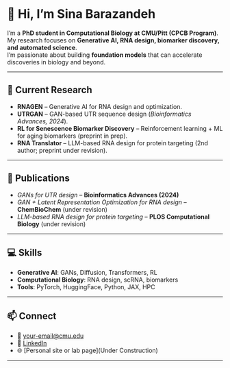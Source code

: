 # 👋 Hi, I’m Sina Barazandeh  

I’m a **PhD student in Computational Biology at CMU/Pitt (CPCB Program)**.  
My research focuses on **Generative AI, RNA design, biomarker discovery, and automated science**.  
I’m passionate about building **foundation models** that can accelerate discoveries in biology and beyond.  

---

## 🔬 Current Research
- **RNAGEN** – Generative AI for RNA design and optimization.  
- **UTRGAN** – GAN-based UTR sequence design (*Bioinformatics Advances, 2024*).  
- **RL for Senescence Biomarker Discovery** – Reinforcement learning + ML for aging biomarkers (preprint in prep).  
- **RNA Translator** – LLM-based RNA design for protein targeting (2nd author; preprint under revision).  

---

## 📄 Publications
- *GANs for UTR design* – **Bioinformatics Advances (2024)**  
- *GAN + Latent Representation Optimization for RNA design* – **ChemBioChem** (under revision)  
- *LLM-based RNA design for protein targeting* – **PLOS Computational Biology** (under revision)  

---

## 💻 Skills
- **Generative AI**: GANs, Diffusion, Transformers, RL  
- **Computational Biology**: RNA design, scRNA, biomarkers  
- **Tools**: PyTorch, HuggingFace, Python, JAX, HPC  

---

## 📫 Connect
- 📧 [your-email@cmu.edu](mailto:sbarazan@andrew.cmu.edu)  
- 🔗 [LinkedIn](https://linkedin.com/in/sina-barazandeh)  
- 🌐 [Personal site or lab page](Under Construction)    

---
